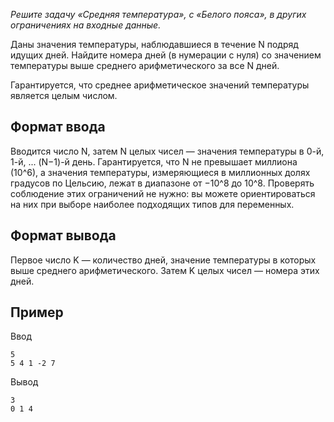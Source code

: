 _Решите задачу «Средняя температура», с «Белого пояса», в других ограничениях
на входные данные._

Даны значения температуры, наблюдавшиеся в течение N подряд идущих дней.
Найдите номера дней (в нумерации с нуля) со значением температуры выше
среднего арифметического за все N дней.

Гарантируется, что среднее арифметическое значений температуры является
целым числом.

## Формат ввода
Вводится число N, затем N целых чисел — значения температуры в 0-й, 1-й, ...
(N−1)-й день. Гарантируется, что N не превышает миллиона (10^6), а значения
температуры, измеряющиеся в миллионных долях градусов по Цельсию, лежат
в диапазоне от −10^8 до 10^8. Проверять соблюдение этих ограничений не
нужно: вы можете ориентироваться на них при выборе наиболее подходящих
типов для переменных.

## Формат вывода
Первое число K — количество дней, значение температуры в которых выше
среднего арифметического. Затем K целых чисел — номера этих дней.

## Пример
Ввод
```
5
5 4 1 -2 7
```

Вывод
```
3
0 1 4
```